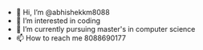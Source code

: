 - 👋 Hi, I’m @abhishekkm8088
- 👀 I’m interested in coding 
- 🌱 I’m currently pursuing master's in computer science 
- 📫 How to reach me 8088690177

<!---
abhishekkm8088/abhishekkm8088 is a ✨ special ✨ repository because its `README.md` (this file) appears on your GitHub profile.
You can click the Preview link to take a look at your changes.
--->
